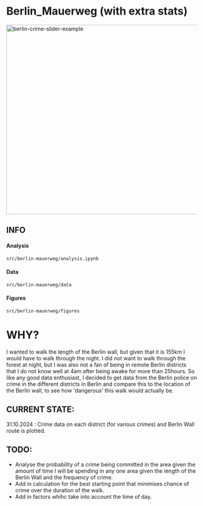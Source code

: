 # Berlin_Mauerweg (with extra stats)
 <img width="600" height="500" alt="berlin-crime-slider-example" src="https://github.com/user-attachments/assets/7e12c312-d83a-4e12-8bd4-4d25dd5173e4">


## INFO
#### Analysis
`src/berlin-mauerweg/analysis.ipynb`
#### Data
`src/berlin-mauerweg/data`
#### Figures
`src/berlin-mauerweg/figures`


# WHY?
I wanted to walk the length of the Berlin wall, but given that it is 155km I would have to walk through the night. 
I did not want to walk through the forest at night, but I was also not a fan of being in remote Berlin districts that I do not know well at 4am after being awake for more than 25hours.
So like any good data enthusiast, I decided to get data from the Berlin police on crime in the different districts in Berlin and compare this to the location of the Berlin wall, to see how 'dangerous' this walk would actually be. 

## CURRENT STATE:
31.10.2024 : Crime data on each district (for various crimes) and Berlin Wall route is plotted. 

## TODO:
- Analyse the probability of a crime being committed in the area given the amount of time I will be spending in any one area given the length of the Berlin Wall and the frequency of crime.
- Add in calculation for the best starting point that minimises chance of crime over the duration of the walk. 
- Add in factors whihc take into account the time of day. 



